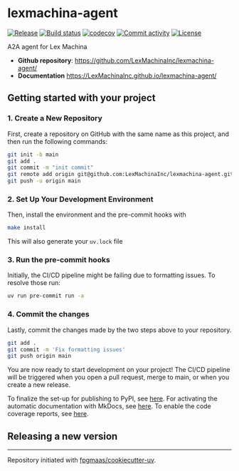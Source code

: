 # lexmachina-agent

[![Release](https://img.shields.io/github/v/release/LexMachinaInc/lexmachina-agent)](https://img.shields.io/github/v/release/LexMachinaInc/lexmachina-agent)
[![Build status](https://img.shields.io/github/actions/workflow/status/LexMachinaInc/lexmachina-agent/main.yml?branch=main)](https://github.com/LexMachinaInc/lexmachina-agent/actions/workflows/main.yml?query=branch%3Amain)
[![codecov](https://codecov.io/gh/LexMachinaInc/lexmachina-agent/branch/main/graph/badge.svg)](https://codecov.io/gh/LexMachinaInc/lexmachina-agent)
[![Commit activity](https://img.shields.io/github/commit-activity/m/LexMachinaInc/lexmachina-agent)](https://img.shields.io/github/commit-activity/m/LexMachinaInc/lexmachina-agent)
[![License](https://img.shields.io/github/license/LexMachinaInc/lexmachina-agent)](https://img.shields.io/github/license/LexMachinaInc/lexmachina-agent)

A2A agent for Lex Machina

- **Github repository**: <https://github.com/LexMachinaInc/lexmachina-agent/>
- **Documentation** <https://LexMachinaInc.github.io/lexmachina-agent/>

## Getting started with your project

### 1. Create a New Repository

First, create a repository on GitHub with the same name as this project, and then run the following commands:

```bash
git init -b main
git add .
git commit -m "init commit"
git remote add origin git@github.com:LexMachinaInc/lexmachina-agent.git
git push -u origin main
```

### 2. Set Up Your Development Environment

Then, install the environment and the pre-commit hooks with

```bash
make install
```

This will also generate your `uv.lock` file

### 3. Run the pre-commit hooks

Initially, the CI/CD pipeline might be failing due to formatting issues. To resolve those run:

```bash
uv run pre-commit run -a
```

### 4. Commit the changes

Lastly, commit the changes made by the two steps above to your repository.

```bash
git add .
git commit -m 'Fix formatting issues'
git push origin main
```

You are now ready to start development on your project!
The CI/CD pipeline will be triggered when you open a pull request, merge to main, or when you create a new release.

To finalize the set-up for publishing to PyPI, see [here](https://fpgmaas.github.io/cookiecutter-uv/features/publishing/#set-up-for-pypi).
For activating the automatic documentation with MkDocs, see [here](https://fpgmaas.github.io/cookiecutter-uv/features/mkdocs/#enabling-the-documentation-on-github).
To enable the code coverage reports, see [here](https://fpgmaas.github.io/cookiecutter-uv/features/codecov/).

## Releasing a new version



---

Repository initiated with [fpgmaas/cookiecutter-uv](https://github.com/fpgmaas/cookiecutter-uv).
